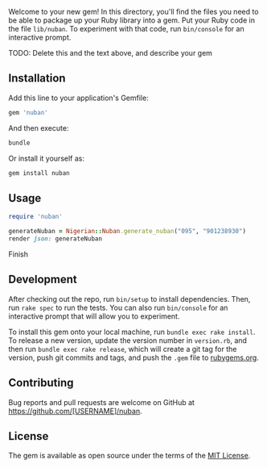 Welcome to your new gem! In this directory, you'll find the files you need to be able to package up your Ruby library into a gem. Put your Ruby code in the file `lib/nuban`. To experiment with that code, run `bin/console` for an interactive prompt.

TODO: Delete this and the text above, and describe your gem

## Installation

Add this line to your application's Gemfile:

```ruby
gem 'nuban'
```

And then execute:
```ruby
bundle
```

Or install it yourself as:
```ruby
gem install nuban
```

## Usage
```ruby
require 'nuban'

generateNuban = Nigerian::Nuban.generate_nuban("095", "901238930")
render json: generateNuban
```


Finish

## Development

After checking out the repo, run `bin/setup` to install dependencies. Then, run `rake spec` to run the tests. You can also run `bin/console` for an interactive prompt that will allow you to experiment.

To install this gem onto your local machine, run `bundle exec rake install`. To release a new version, update the version number in `version.rb`, and then run `bundle exec rake release`, which will create a git tag for the version, push git commits and tags, and push the `.gem` file to [rubygems.org](https://rubygems.org).

## Contributing

Bug reports and pull requests are welcome on GitHub at https://github.com/[USERNAME]/nuban.

## License

The gem is available as open source under the terms of the [MIT License](https://opensource.org/licenses/MIT).
